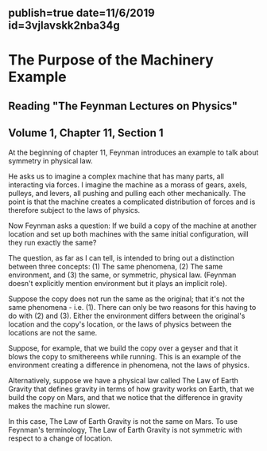 publish=true
date=11/6/2019
id=3vjlavskk2nba34g
---

# The Purpose of the Machinery Example
## Reading "The Feynman Lectures on Physics"
## Volume 1, Chapter 11, Section 1

At the beginning of chapter 11, Feynman introduces an example to talk about symmetry in physical law.

He asks us to imagine a complex machine that has many parts, all interacting via forces. I imagine the machine as a morass of gears, axels, pulleys, and levers, all pushing and pulling each other mechanically. The point is that the machine creates a complicated distribution of forces and is therefore subject to the laws of physics.

Now Feynman asks a question: If we build a copy of the machine at another location and set up both machines with the same initial configuration, will they run exactly the same?

The question, as far as I can tell, is intended to bring out a distinction between three concepts: (1) The same phenomena, (2) The same environment, and (3) the same, or symmetric, physical law. (Feynman doesn't explicitly mention environment but it plays an implicit role).

Suppose the copy does not run the same as the original; that it's not the same phenomena - i.e. (1). There can only be two reasons for this having to do with (2) and (3). Either the environment differs between the original's location and the copy's location, or the laws of physics between the locations are not the same.

Suppose, for example, that we build the copy over a geyser and that it blows the copy to smithereens while running. This is an example of the environment creating a difference in phenomena, not the laws of physics.

Alternatively, suppose we have a physical law called The Law of Earth Gravity that defines gravity in terms of how gravity works on Earth, that we build the copy on Mars, and that we notice that the difference in gravity makes the machine run slower.

In this case, The Law of Earth Gravity is not the same on Mars. To use Feynman's terminology, The Law of Earth Gravity is not symmetric with respect to a change of location.
